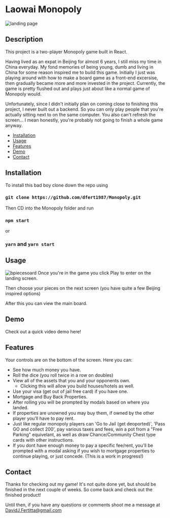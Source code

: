 # Laowai Monopoly

![landing page](./src/Assets/ReadMePics/landing.png)

## Description

This project is a two-player Monopoly game built in React.

Having lived as an expat in Beijing for almost 6 years, I still miss my time in China everyday. My fond memories of being young, dumb and living in China for some reason inspired me to build this game. Initially I just was playing around with how to make a board game as a front-end excersise, then gradually became more and more invested in the project. Currently, the game is pretty flushed out and plays just about like a normal game of Monopoly would.

Unfortunately, since I didn't initially plan on coming close to finishing this project, I never built out a backend. So you can only play people that you're actually sitting next to on the same computer. You also can't refresh the screen... I mean honestly, you're probably not going to finish a whole game anyway.

- [Installation](#installation)
- [Usage](#usage)
- [Features](#features)
- [Demo](#demo)
- [Contact](#contact)

## Installation

To install this bad boy clone down the repo using

### `git clone https://github.com/dfert1987/Monopoly.git`

Then CD into the Monopoly folder and run

### `npm start`

or

### `yarn` and `yarn start`

## Usage
![bpiecesoard](./src/Assets/ReadMePics/choose-piece.png)
Once you're in the game you click Play to enter on the landing screen.

Then choose your pieces on the next screen (you have quite a few Beijing inspired options)

After this you can view the main board.

## Demo

Check out a quick video demo here!

## Features

Your controls are on the bottom of the screen. Here you can:

- See how much money you have.
- Roll the dice (you roll twice in a row on doubles)
- View all of the assets that you and your opponents own.
  - Clicking this will allow you build houses/hotels as well.
- Use your visa (get out of jail free card) if you have one.
- Mortgage and Buy Back Properties.
- After rolling you will be prompted by modals based on where you landed.
- If properties are unowned you may buy them, if owned by the other player you'll have to pay rent.
- Just like regular monopoly players can 'Go to Jail (get deoported)', 'Pass GO and collect 200', pay various taxes and fees, win a pot from a "Free Parking" equivelant, as well as draw Chance/Community Chest type cards with other instructions.
- If you dont have enough money to pay a specific fee/rent, you'll be prompted with a modal asking if you wish to mortgage properties to continue playing, or just concede. (This is a work in progress!)

## Contact

Thanks for checking out my game! It's not quite done yet, but should be finished in the next couple of weeks. So come back and check out the finished product!

Until then, if you have any questions or comments shoot me a message at DavidJ.Fertitta@gmail.com
